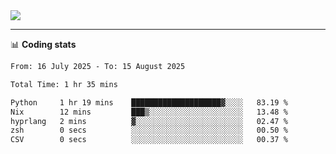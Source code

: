 <picture>
  <source
  srcset="https://github-readme-stats.vercel.app/api?username=sant0s12&show_icons=true&theme=dark"
  media="(prefers-color-scheme: dark)"
  />
  <source
  srcset="https://github-readme-stats.vercel.app/api?username=sant0s12&show_icons=true"
  media="(prefers-color-scheme: light)"
  />
  <img src="https://github-readme-stats.vercel.app/api?username=sant0s12&show_icons=true" />
</picture>

---

📊 **Coding stats**

<!--START_SECTION:waka-->

```txt
From: 16 July 2025 - To: 15 August 2025

Total Time: 1 hr 35 mins

Python     1 hr 19 mins    ████████████████████▓░░░░   83.19 %
Nix        12 mins         ███▒░░░░░░░░░░░░░░░░░░░░░   13.48 %
hyprlang   2 mins          ▓░░░░░░░░░░░░░░░░░░░░░░░░   02.47 %
zsh        0 secs          ░░░░░░░░░░░░░░░░░░░░░░░░░   00.50 %
CSV        0 secs          ░░░░░░░░░░░░░░░░░░░░░░░░░   00.37 %
```

<!--END_SECTION:waka-->
